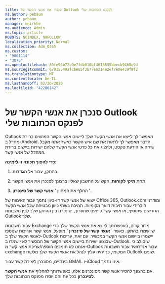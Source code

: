 ```yaml
---
title: סנכרן את אנשי הקשר של Outlook לפנקס הכתובות שלי
ms.author: pebaum
author: pebaum
manager: mnirkhe
ms.audience: Admin
ms.topic: article
ROBOTS: NOINDEX, NOFOLLOW
localization_priority: Normal
ms.collection: Adm_O365
ms.custom:
- "9001114"
- "3075"
ms.openlocfilehash: 80fe96b72c9e7fdb610bf4618535bbecb9465c9d
ms.sourcegitcommit: 67015549afcbe05f3b77ea314e2ef7e0e439f9f2
ms.translationtype: MT
ms.contentlocale: he-IL
ms.lasthandoff: 02/26/2020
ms.locfileid: "42286142"
---
```

# <a name="sync-my-outlook-contacts-to-my-address-book"></a>סנכרן את אנשי הקשר של Outlook לפנקס הכתובות שלי

Outlook מאפשר לך לייצא את אנשי הקשר שלך ליישום אנשי הקשר המהווים ברירת מחדל ב-Android. הדבר מאפשר לך לראות את שם איש הקשר כאשר אתה מקבל שיחה או הודעת טקסט, ולהציג את כל פרטי אנשי הקשר שלהם ישירות ביישום ברירת המחדל של אנשי קשר.
 
**כדי להפוך תכונה זו לזמינה**:
 
1. בהתקן, עבור אל **הגדרות**.

2. תחת **תיקי לקוחות**, הקש על החשבון שאליו ברצונך לסנכרן את אנשי הקשר.

3. החלף את המחוון ' **אנשי קשר של סינכרון** '.
 
ייצוא של אנשי קשר דו-כיוון נתמך עבור האימות של Office 365, Outlook.com ומודרני היברידי עבור תיבות דואר מקומיות. תמיכה בשתי כיוון מבטיחה שכל אנשי הקשר החדשים שתוסיף, או אנשי קשר קיימים שתערוך, יסונכרנו בין ההתקן שלך לבין חשבונות Outlook שלך.
 
עבור חשבונות Exchange מדור קודם, באפשרותך לייצא את אנשי הקשר שלך כדי שיישמרו בהתקן. כאשר ' **אנשי קשר של סינכרון** ' מופעל, אנשי קשר ועריכות שנוספו לאנשי הקשר שלך ב-Outlook יישמרו ביישום אנשי הקשר במכשיר. עם זאת, עריכות שבוצעו ישירות ביישום אנשי הקשר של המכשיר לא יישמרו ב-Outlook. שים לב כי אנחנו לא תומכים הוספה/עריכת אנשי קשר מ-Outlook עבור אנדרואיד עבור חשבונות exchange המקומי, כך יהיה עליך לנהל את אנשי הקשר שלך מלקוח Outlook שונים.
 
בינתיים, מסונכרן ליצירת קשר עבור GMAIL ו-iCloud אינו נתמך.
 
אם ברצונך להסיר אנשי קשר מסונכרנים אלה, באפשרותך להחליף את **אנשי הקשר לסינכרון** בכל עת והם יוסרו מפנקס הכתובות שלך.

